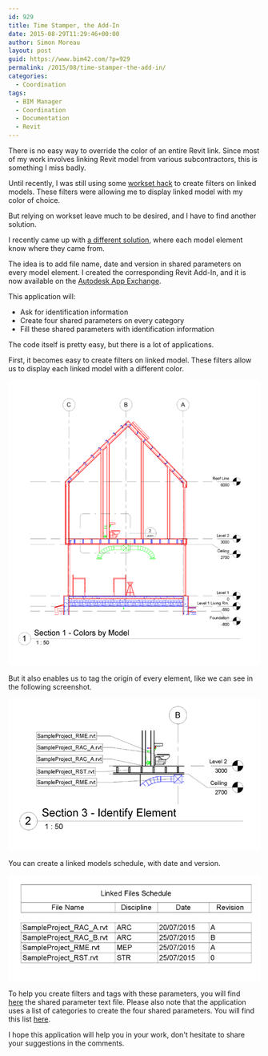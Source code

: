 ```yaml
---
id: 929
title: Time Stamper, the Add-In
date: 2015-08-29T11:29:46+00:00
author: Simon Moreau
layout: post
guid: https://www.bim42.com/?p=929
permalink: /2015/08/time-stamper-the-add-in/
categories:
  - Coordination
tags:
  - BIM Manager
  - Coordination
  - Documentation
  - Revit
---
```

There is no easy way to override the color of an entire Revit link. Since most of my work involves linking Revit model from various subcontractors, this is something I miss badly.

Until recently, I was still using some [workset hack](https://www.bim42.com/2013/02/revit-linked-models-visibility/) to create filters on linked models. These filters were allowing me to display linked model with my color of choice.

But relying on workset leave much to be desired, and I have to find another solution.

I recently came up with [a different solution](https://www.bim42.com/2015/07/model-timestamp/), where each model element know where they came from.

The idea is to add file name, date and version in shared parameters on every model element. I created the corresponding Revit Add-In, and it is now available on the [Autodesk App Exchange](https://apps.exchange.autodesk.com/RVT/en/Detail/Index?id=appstore.exchange.autodesk.com%3Atimestamps_windows64%3Aen).

This application will:

  * Ask for identification information
  * Create four shared parameters on every category
  * Fill these shared parameters with identification information

The code itself is pretty easy, but there is a lot of applications.

First, it becomes easy to create filters on linked model. These filters allow us to display each linked model with a different color.

![ColorsByModel](/assets/2015/08/ColorsByModel.png)

But it also enables us to tag the origin of every element, like we can see in the following screenshot.

![IdentifyElements](/assets/2015/08/IdentifyElements.png)

You can create a linked models schedule, with date and version.

![LinkedFilesSchedule](/assets/2015/08/LinkedFilesSchedule.png)

To help you create filters and tags with these parameters, you will find [here](https://www.bim42.com/wp-content/uploads/2015/08/BIM42_SharedParameters.txt) the shared parameter text file. Please also note that the application uses a list of categories to create the four shared parameters. You will find this list [here](https://www.bim42.com/wp-content/uploads/2015/08/categories.txt).

I hope this application will help you in your work, don't hesitate to share your suggestions in the comments.